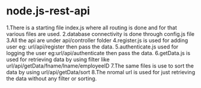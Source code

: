 # node.js-rest-api
1.There is a starting file index.js where all routing is done and for that various files are used.
2.database connectivity is done through config.js file
3.All the api are under api/controller folder
4.register.js is used for adding user eg: url/api/register then pass the data.
5.authenticate.js used for logging the user eg:url/api/authenticate then pass the data.
6.getData.js is used for retrieving data by using filter like url/api/getData/fname/lname/employeeID
7.The same files is use to sort the data by using url/api/getData/sort
8.The nromal url is used for just retrieving the data without any filter or sorting.
